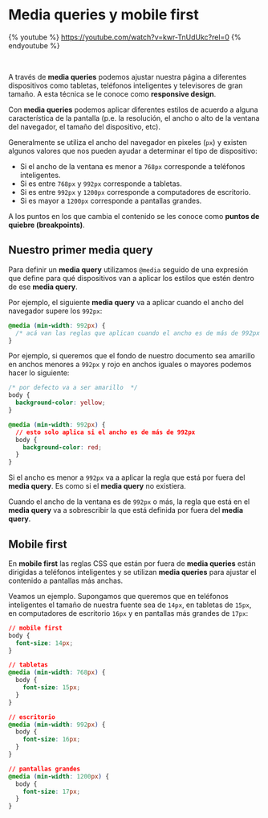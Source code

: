 # Media queries y mobile first

{% youtube %} https://youtube.com/watch?v=kwr-TnUdUkc?rel=0 {% endyoutube %}

<br>

A través de **media queries** podemos ajustar nuestra página a diferentes dispositivos como tabletas, teléfonos inteligentes y televisores de gran tamaño. A esta técnica se le conoce como **responsive design**.

Con **media queries** podemos aplicar diferentes estilos de acuerdo a alguna característica de la pantalla (p.e. la resolución, el ancho o alto de la ventana del navegador, el tamaño del dispositivo, etc).

Generalmente se utiliza el ancho del navegador en pixeles (`px`) y existen algunos valores que nos pueden ayudar a determinar el tipo de dispositivo:

* Si el ancho de la ventana es menor a `768px` corresponde a teléfonos inteligentes.
* Si es entre `768px` y `992px` corresponde a tabletas.
* Si es entre `992px` y `1200px` corresponde a computadores de escritorio.
* Si es mayor a `1200px` corresponde a pantallas grandes.

A los puntos en los que cambia el contenido se les conoce como **puntos de quiebre (breakpoints)**.

## Nuestro primer media query

Para definir un **media query** utilizamos `@media` seguido de una expresión que define para qué dispositivos van a aplicar los estilos que estén dentro de ese **media query**.

Por ejemplo, el siguiente **media query** va a aplicar cuando el ancho del navegador supere los `992px`:

```css
@media (min-width: 992px) {
  /* acá van las reglas que aplican cuando el ancho es de más de 992px */
}
```

Por ejemplo, si queremos que el fondo de nuestro documento sea amarillo en anchos menores a `992px` y rojo en anchos iguales o mayores podemos hacer lo siguiente:

```css
/* por defecto va a ser amarillo  */
body {
  background-color: yellow;
}

@media (min-width: 992px) {
  // esto solo aplica si el ancho es de más de 992px
  body {
    background-color: red;
  }
}
```

Si el ancho es menor a `992px` va a aplicar la regla que está por fuera del **media query**. Es como si el **media query** no existiera.

Cuando el ancho de la ventana es de `992px` o más, la regla que está en el **media query** va a sobrescribir la que está definida por fuera del **media query**.

## Mobile first

En **mobile first** las reglas CSS que están por fuera de **media queries** están dirigidas a teléfonos inteligentes y se utilizan **media queries** para ajustar el contenido a pantallas más anchas.

Veamos un ejemplo. Supongamos que queremos que en teléfonos inteligentes el tamaño de nuestra fuente sea de `14px`, en tabletas de `15px`, en computadores de escritorio `16px` y en pantallas más grandes de `17px`:

```css
// mobile first
body {
  font-size: 14px;
}

// tabletas
@media (min-width: 768px) {
  body {
    font-size: 15px;
  }
}

// escritorio
@media (min-width: 992px) {
  body {
    font-size: 16px;
  }
}

// pantallas grandes
@media (min-width: 1200px) {
  body {
    font-size: 17px;
  }
}
```
